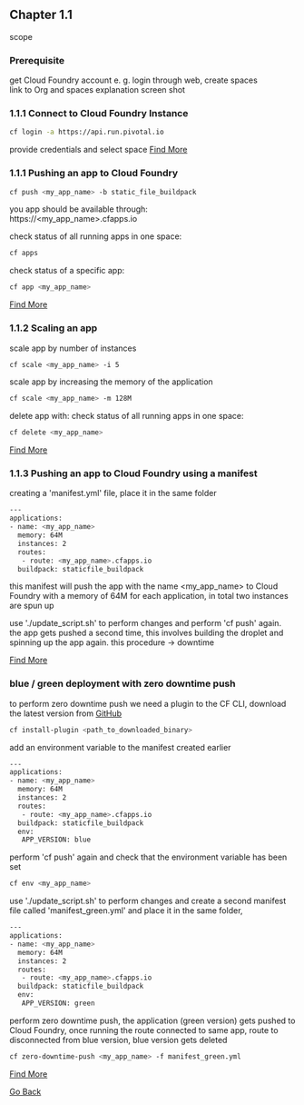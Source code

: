 ## Chapter 1.1

scope

### Prerequisite

get Cloud Foundry account e. g.
login through web, create spaces  
link to Org and spaces explanation
screen shot

### 1.1.1 Connect to Cloud Foundry Instance
```bash
cf login -a https://api.run.pivotal.io
```
provide credentials and select space
[Find More](http://docs.cloudfoundry.org/concepts/roles.html)

### 1.1.1 Pushing an app to Cloud Foundry  
```bash
cf push <my_app_name> -b static_file_buildpack
```
you app should be available through:  
https://<my_app_name>.cfapps.io  

check status of all running apps in one space:  
```bash
cf apps
```

check status of a specific app:  
```bash
cf app <my_app_name>
```
[Find More](http://docs.cloudfoundry.org/devguide/deploy-apps/deploy-app.html)
### 1.1.2 Scaling an app
scale app by number of instances
```bash
cf scale <my_app_name> -i 5
```

scale app by increasing the memory of the application
```bash
cf scale <my_app_name> -m 128M
```

delete app with:
check status of all running apps in one space:  
```bash
cf delete <my_app_name>
```
[Find More](http://docs.cloudfoundry.org/devguide/deploy-apps/cf-scale.html)

### 1.1.3 Pushing an app to Cloud Foundry using a manifest
creating a 'manifest.yml' file, place it in the same folder
```bash
---
applications:
- name: <my_app_name>
  memory: 64M
  instances: 2
  routes:
   - route: <my_app_name>.cfapps.io
  buildpack: staticfile_buildpack
```
this manifest will push the app with the name <my_app_name> to Cloud Foundry with a memory of 64M for each application, in total two instances are spun up  

use './update_script.sh' to perform changes and perform 'cf push' again. the app gets pushed a second time, this involves building the droplet and spinning up the app again. this procedure -> downtime

[Find More](http://docs.cloudfoundry.org/devguide/deploy-apps/manifest.html)

### blue / green deployment with zero downtime push
to perform zero downtime push we need a plugin to the CF CLI, download the latest version from [GitHub](https://github.com/contraband/autopilot/releases)
```bash
cf install-plugin <path_to_downloaded_binary>
```
add an environment variable to the manifest created earlier
```bash
---
applications:
- name: <my_app_name>
  memory: 64M
  instances: 2
  routes:
   - route: <my_app_name>.cfapps.io
  buildpack: staticfile_buildpack
  env:
   APP_VERSION: blue
```
perform 'cf push' again and check that the environment variable has been set
```bash
cf env <my_app_name>
```
use './update_script.sh' to perform changes and create a second manifest file called 'manifest_green.yml' and place it in the same folder,
```bash
---
applications:
- name: <my_app_name>
  memory: 64M
  instances: 2
  routes:
   - route: <my_app_name>.cfapps.io
  buildpack: staticfile_buildpack
  env:
   APP_VERSION: green
```
perform zero downtime push, the application (green version) gets pushed to Cloud Foundry, once running the route connected to same app, route to disconnected from blue version, blue version gets deleted
```bash
cf zero-downtime-push <my_app_name> -f manifest_green.yml
```
[Find More](http://docs.cloudfoundry.org/devguide/deploy-apps/blue-green.html)

[Go Back](https://github.com/smichard/CNA_tutorial)
